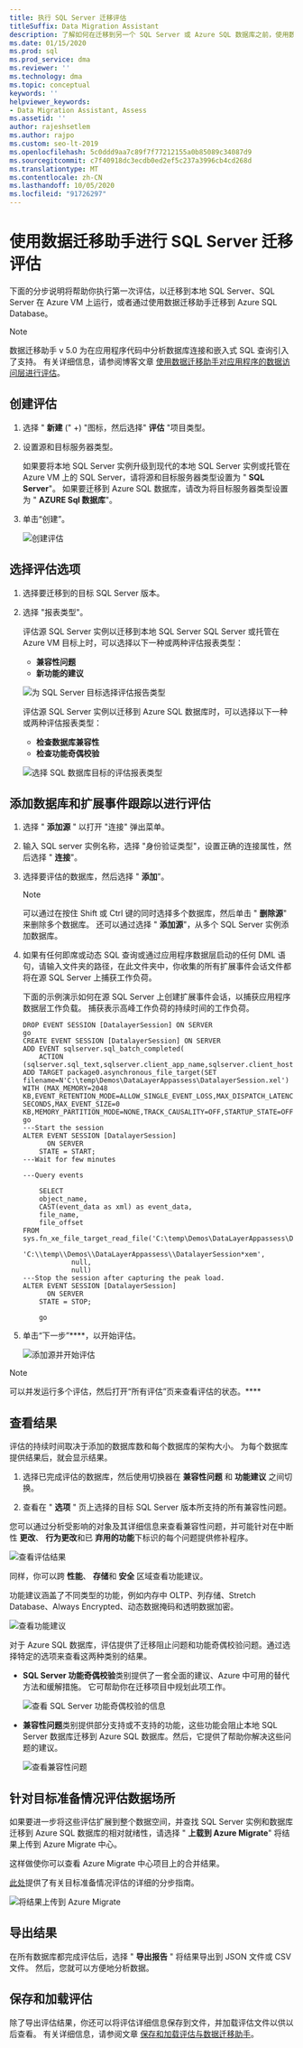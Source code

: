 ```yaml
---
title: 执行 SQL Server 迁移评估
titleSuffix: Data Migration Assistant
description: 了解如何在迁移到另一个 SQL Server 或 Azure SQL 数据库之前，使用数据迁移助手评估本地 SQL Server
ms.date: 01/15/2020
ms.prod: sql
ms.prod_service: dma
ms.reviewer: ''
ms.technology: dma
ms.topic: conceptual
keywords: ''
helpviewer_keywords:
- Data Migration Assistant, Assess
ms.assetid: ''
author: rajeshsetlem
ms.author: rajpo
ms.custom: seo-lt-2019
ms.openlocfilehash: 5c0ddd9aa7c89f7f77212155a0b85089c34087d9
ms.sourcegitcommit: c7f40918dc3ecdb0ed2ef5c237a3996cb4cd268d
ms.translationtype: MT
ms.contentlocale: zh-CN
ms.lasthandoff: 10/05/2020
ms.locfileid: "91726297"
---
```

# <a name="perform-a-sql-server-migration-assessment-with-data-migration-assistant"></a>使用数据迁移助手进行 SQL Server 迁移评估

下面的分步说明将帮助你执行第一次评估，以迁移到本地 SQL Server、SQL Server 在 Azure VM 上运行，或者通过使用数据迁移助手迁移到 Azure SQL Database。

   > [!NOTE]
   > 数据迁移助手 v 5.0 为在应用程序代码中分析数据库连接和嵌入式 SQL 查询引入了支持。 有关详细信息，请参阅博客文章 [使用数据迁移助手对应用程序的数据访问层进行评估](https://techcommunity.microsoft.com/t5/Microsoft-Data-Migration/Using-Data-Migration-Assistant-to-assess-an-application-s-data/ba-p/990430)。

## <a name="create-an-assessment"></a>创建评估

1. 选择 " **新建** (" +) "图标，然后选择" **评估** "项目类型。

2. 设置源和目标服务器类型。

    如果要将本地 SQL Server 实例升级到现代的本地 SQL Server 实例或托管在 Azure VM 上的 SQL Server，请将源和目标服务器类型设置为 " **SQL Server**"。 如果要迁移到 Azure SQL 数据库，请改为将目标服务器类型设置为 " **AZURE Sql 数据库**"。

3. 单击“创建”。

   ![创建评估](../dma/media/dma-assesssqlonprem/new-assessment.png)

## <a name="choose-assessment-options"></a>选择评估选项

1. 选择要迁移到的目标 SQL Server 版本。

2. 选择 "报表类型"。

   评估源 SQL Server 实例以迁移到本地 SQL Server SQL Server 或托管在 Azure VM 目标上时，可以选择以下一种或两种评估报表类型：

    - **兼容性问题**
    - **新功能的建议**

   ![为 SQL Server 目标选择评估报告类型](../dma/media/dma-assesssqlonprem/assessment-types.png)

   评估源 SQL Server 实例以迁移到 Azure SQL 数据库时，可以选择以下一种或两种评估报表类型：

    - **检查数据库兼容性**
    - **检查功能奇偶校验**

    ![选择 SQL 数据库目标的评估报表类型](../dma/media/dma-assesssqlonprem/assessment-types-azure.png)

## <a name="add-databases-and-extended-events-trace-to-assess"></a>添加数据库和扩展事件跟踪以进行评估

1. 选择 " **添加源** " 以打开 "连接" 弹出菜单。

2. 输入 SQL server 实例名称，选择 "身份验证类型"，设置正确的连接属性，然后选择 " **连接**"。

3. 选择要评估的数据库，然后选择 " **添加**"。

    > [!NOTE]
    > 可以通过在按住 Shift 或 Ctrl 键的同时选择多个数据库，然后单击 " **删除源**" 来删除多个数据库。 还可以通过选择 " **添加源**"，从多个 SQL Server 实例添加数据库。

4. 如果有任何即席或动态 SQL 查询或通过应用程序数据层启动的任何 DML 语句，请输入文件夹的路径，在此文件夹中，你收集的所有扩展事件会话文件都将在源 SQL Server 上捕获工作负荷。

     下面的示例演示如何在源 SQL Server 上创建扩展事件会话，以捕获应用程序数据层工作负载。  捕获表示高峰工作负荷的持续时间的工作负荷。

    ```
    DROP EVENT SESSION [DatalayerSession] ON SERVER
    go
    CREATE EVENT SESSION [DatalayerSession] ON SERVER  
    ADD EVENT sqlserver.sql_batch_completed( 
        ACTION (sqlserver.sql_text,sqlserver.client_app_name,sqlserver.client_hostname,sqlserver.database_id))
    ADD TARGET package0.asynchronous_file_target(SET filename=N'C:\temp\Demos\DataLayerAppassess\DatalayerSession.xel')  
    WITH (MAX_MEMORY=2048 KB,EVENT_RETENTION_MODE=ALLOW_SINGLE_EVENT_LOSS,MAX_DISPATCH_LATENCY=3 SECONDS,MAX_EVENT_SIZE=0 KB,MEMORY_PARTITION_MODE=NONE,TRACK_CAUSALITY=OFF,STARTUP_STATE=OFF)
    go
    ---Start the session
    ALTER EVENT SESSION [DatalayerSession]
          ON SERVER
        STATE = START;
    ---Wait for few minutes
    
    ---Query events
        
        SELECT 
        object_name,
        CAST(event_data as xml) as event_data,
        file_name, 
        file_offset
    FROM sys.fn_xe_file_target_read_file('C:\temp\Demos\DataLayerAppassess\DatalayerSession*xel', 
                'C:\\temp\\Demos\\DataLayerAppassess\\DatalayerSession*xem', 
                null,
                null)
    ---Stop the session after capturing the peak load.
    ALTER EVENT SESSION [DatalayerSession]
          ON SERVER
        STATE = STOP;
        
        go
    ```

5. 单击“下一步”****，以开始评估。

    ![添加源并开始评估](../dma/media/dma-assesssqlonprem/select-database1.png)

> [!NOTE]
> 可以并发运行多个评估，然后打开“所有评估”页来查看评估的状态。****

## <a name="view-results"></a>查看结果

评估的持续时间取决于添加的数据库数和每个数据库的架构大小。 为每个数据库提供结果后，就会显示结果。

1. 选择已完成评估的数据库，然后使用切换器在 **兼容性问题** 和 **功能建议** 之间切换。

2. 查看在 " **选项** " 页上选择的目标 SQL Server 版本所支持的所有兼容性问题。

您可以通过分析受影响的对象及其详细信息来查看兼容性问题，并可能针对在中断性 **更改**、 **行为更改**和已 **弃用的功能**下标识的每个问题提供修补程序。

![查看评估结果](../dma/media/dma-assesssqlonprem/review-results.png)

同样，你可以跨 **性能**、 **存储**和 **安全** 区域查看功能建议。

功能建议涵盖了不同类型的功能，例如内存中 OLTP、列存储、Stretch Database、Always Encrypted、动态数据掩码和透明数据加密。

![查看功能建议](../dma/media/dma-assesssqlonprem/feature-recommendations.png)

对于 Azure SQL 数据库，评估提供了迁移阻止问题和功能奇偶校验问题。通过选择特定的选项来查看这两种类别的结果。

- **SQL Server 功能奇偶校验**类别提供了一套全面的建议、Azure 中可用的替代方法和缓解措施。 它可帮助你在迁移项目中规划此项工作。

  ![查看 SQL Server 功能奇偶校验的信息](../dma/media/dma-assesssqlonprem/sql-feature-parity.png)

- **兼容性问题**类别提供部分支持或不支持的功能，这些功能会阻止本地 SQL Server 数据库迁移到 Azure SQL 数据库。然后，它提供了帮助你解决这些问题的建议。

  ![查看兼容性问题](../dma/media/dma-assesssqlonprem/compatibility-issues.png)

## <a name="assess-a-data-estate-for-target-readiness"></a>针对目标准备情况评估数据场所

如果要进一步将这些评估扩展到整个数据空间，并查找 SQL Server 实例和数据库迁移到 Azure SQL 数据库的相对就绪性，请选择 " **上载到 Azure Migrate**" 将结果上传到 Azure Migrate 中心。

这样做使你可以查看 Azure Migrate 中心项目上的合并结果。

[此处](./dma-assess-sql-data-estate-to-sqldb.md?view=sql-server-2017)提供了有关目标准备情况评估的详细的分步指南。

   ![将结果上传到 Azure Migrate](../dma/media/dma-assesssqlonprem/upload-to-azure-migrate.png)

## <a name="export-results"></a>导出结果

在所有数据库都完成评估后，选择 " **导出报告** " 将结果导出到 JSON 文件或 CSV 文件。 然后，您就可以方便地分析数据。

## <a name="save-and-load-assessments"></a>保存和加载评估

除了导出评估结果，你还可以将评估详细信息保存到文件，并加载评估文件以供以后查看。  有关详细信息，请参阅文章 [保存和加载评估与数据迁移助手](../dma/dma-save-load-assessments.md)。